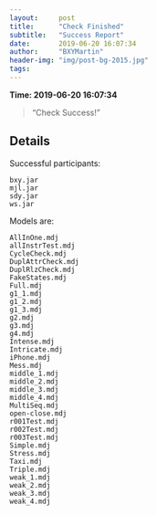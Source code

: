 ```yaml
---
layout:     post
title:      "Check Finished"
subtitle:   "Success Report"
date:       2019-06-20 16:07:34
author:     "BXYMartin"
header-img: "img/post-bg-2015.jpg"
tags:
---
```


**Time: 2019-06-20 16:07:34**

> “Check Success!”


## Details

Successful participants:

```
bxy.jar
mjl.jar
sdy.jar
ws.jar
```

Models are:

```
AllInOne.mdj
allInstrTest.mdj
CycleCheck.mdj
DuplAttrCheck.mdj
DuplRlzCheck.mdj
FakeStates.mdj
Full.mdj
g1_1.mdj
g1_2.mdj
g1_3.mdj
g2.mdj
g3.mdj
g4.mdj
Intense.mdj
Intricate.mdj
iPhone.mdj
Mess.mdj
middle_1.mdj
middle_2.mdj
middle_3.mdj
middle_4.mdj
MultiSeq.mdj
open-close.mdj
r001Test.mdj
r002Test.mdj
r003Test.mdj
Simple.mdj
Stress.mdj
Taxi.mdj
Triple.mdj
weak_1.mdj
weak_2.mdj
weak_3.mdj
weak_4.mdj
```

